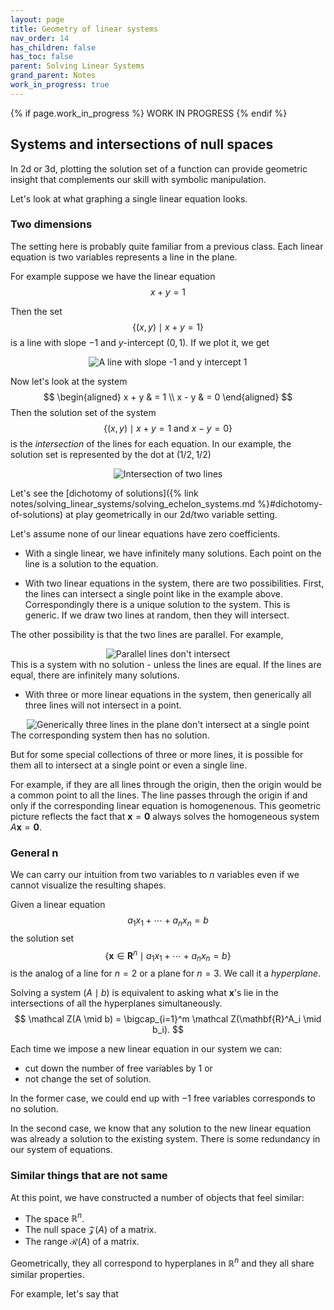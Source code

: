 ```yaml
---
layout: page
title: Geometry of linear systems 
nav_order: 14
has_children: false
has_toc: false
parent: Solving Linear Systems
grand_parent: Notes
work_in_progress: true 
---
```


{% if page.work_in_progress %}
    WORK IN PROGRESS
{% endif %}

## Systems and intersections of null spaces

In 2d or 3d, plotting the solution set of a function can provide geometric insight 
that complements our skill with symbolic manipulation. 

Let's look at what graphing a single linear equation looks. 

### Two dimensions 

The setting here is probably quite familiar from a previous class. Each linear 
equation is two variables represents a line in the plane. 

For example suppose we have the linear equation 
$$
    x + y = 1
$$

Then the set 
$$
    \lbrace (x,y) \mid x + y = 1 \rbrace 
$$
is a line with slope $-1$ and $y$-intercept $(0,1)$. If we plot it, we get
<center>
<img src="/assets/images/svg/geo_ex_1.svg" title="A line with slope -1 and 
y intercept 1">
</center>

Now let's look at the system 
$$
    \begin{aligned}
        x + y & = 1 \\
        x - y & = 0
    \end{aligned}
$$
Then the solution set of the system 
$$
    \lbrace (x,y) \mid x + y = 1 \text{ and } x - y = 0 \rbrace 
$$
is the _intersection_ of the lines for each equation. In our example, the solution 
set is represented by the dot at $(1/2,1/2)$
<center>
<img src="/assets/images/svg/geo_ex_2.svg" title="Intersection of two lines">
</center>

Let's see the 
[dichotomy of solutions]({% link notes/solving_linear_systems/solving_echelon_systems.md %}#dichotomy-of-solutions)
at play geometrically in our 2d/two variable setting. 

Let's assume none of our linear equations have zero coefficients. 

- With a single linear, we have infinitely many solutions. Each point on the line is a solution to the equation. 

- With two linear equations in the system, there are two possibilities. First, the lines can intersect a single 
point like in the example above. Correspondingly there is a unique solution to the system. This is 
generic. If we draw two lines at random, then they will intersect. 

The other possibility is that the two lines are parallel. For example, 
<center>
<img src="/assets/images/svg/geo_ex_3.svg" title="Parallel lines don't intersect">
</center>
This is a system with no solution - unless the lines are equal. If the lines are equal, there are infinitely many 
solutions.

- With three or more linear equations in the system, then generically all three lines will not intersect in a point. 
<center>
<img src="/assets/images/svg/geo_ex_4.svg" title="Generically three lines in the plane don't intersect at a single point">
</center>
The corresponding system then has no solution. 

But for some special collections of three or more lines, it is possible for them all to intersect at a single point or even a 
single line. 

For example, if they are all lines through the origin, then the origin would be a common point to all the lines. 
The line passes through the origin if and only if the corresponding linear equation is homogenenous. This geometric 
picture reflects the fact that $\mathbf{x} = \mathbf{0}$ always solves the homogeneous system $A \mathbf{x} = \mathbf{0}$.

### General n

We can carry our intuition from two variables to $n$ variables even if we cannot visualize the resulting shapes. 

Given a linear equation 
$$
    a_1x_1 + \cdots + a_n x_n = b
$$
the solution set 
$$
    \lbrace \mathbf{x} \in \mathbf{R}^n \mid a_1x_1 + \cdots + a_nx_n = b \rbrace
$$
is the analog of a line for $n=2$ or a plane for $n=3$. We call it a _hyperplane_. 

Solving a system $(A \mid b)$ is equivalent to asking what $\mathbf{x}$'s lie in the intersections of all the 
hyperplanes simultaneously. 
$$
    \mathcal Z(A \mid b) = \bigcap_{i=1}^m \mathcal Z(\mathbf{R}^A_i \mid b_i).
$$

Each time we impose a new linear equation in our system we can:
- cut down the number of free variables by $1$ or 
- not change the set of solution. 

In the former case, we could end up with $-1$ free variables corresponds to no solution. 

In the second case, we know that any solution to the new linear equation was already a solution to the existing 
system. There is some redundancy in our system of equations. 

### Similar things that are not same

At this point, we have constructed a number of objects that feel similar:
- The space $\mathbb{R}^n$. 
- The null space $\mathcal Z(A)$ of a matrix. 
- The range $\mathcal R(A)$ of a matrix. 

Geometrically, they all correspond to hyperplanes in $\mathbb{R}^n$ and they all share similar properties. 

For example, let's say that  
